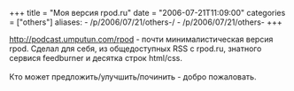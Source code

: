 +++
title = "Моя версия rpod.ru"
date = "2006-07-21T11:09:00"
categories = ["others"]
aliases:
    - /p/2006/07/21/others-/
    - /p/2006/07/21/others-
+++


<a href="http://podcast.umputun.com/rpod/">http://podcast.umputun.com/rpod</a> - почти минималистическая версия rpod. Сделал для себя, из общедоступных RSS с rpod.ru, знатного сервися feedburner и десятка строк html/css.<br/><br/>Кто может предложить/улучшить/починить - добро пожаловать.
